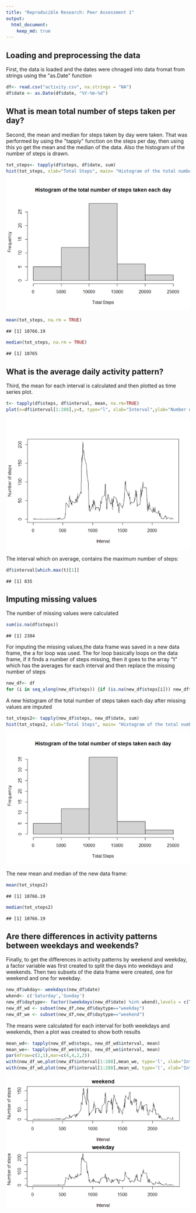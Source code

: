 ```yaml
---
title: "Reproducible Research: Peer Assessment 1"
output: 
  html_document:
    keep_md: true
---
```



## Loading and preprocessing the data
First, the data is loaded and the dates were chnaged into data fromat from strings using the "as.Date" function


```r
df<- read.csv("activity.csv", na.strings = "NA")
df$date <- as.Date(df$date, "%Y-%m-%d")
```


## What is mean total number of steps taken per day?
Second, the mean and median for steps taken by day were taken. That was performed by using the "tapply" function on the steps per day, then using this yo get the mean and the median of the data. Also the histogram of the number of steps is drawn.


```r
tot_steps<- tapply(df$steps, df$date, sum)
hist(tot_steps, xlab="Total Steps", main= "Histogram of the total number of steps taken each day")
```

![](PA1_template_files/figure-html/histogram_1-1.png)<!-- -->

```r
mean(tot_steps, na.rm = TRUE)
```

```
## [1] 10766.19
```

```r
median(tot_steps, na.rm = TRUE)
```

```
## [1] 10765
```


## What is the average daily activity pattern?

Third, the mean for each interval is calculated and then plotted as time series plot.


```r
t<- tapply(df$steps, df$interval, mean, na.rm=TRUE)
plot(x=df$interval[1:288],y=t, type="l", xlab="Interval",ylab="Number of steps")
```

![](PA1_template_files/figure-html/plot_1-1.png)<!-- -->

The interval which on average, contains the maximum number of steps:


```r
df$interval[which.max(t)[1]]
```

```
## [1] 835
```

## Imputing missing values

The number of missing values were calculated

```r
sum(is.na(df$steps))
```

```
## [1] 2304
```

For imputing the missing values,the data frame was saved in a new data frame, the a for loop was used.
The for loop basically loops on the data frame, if it finds a number of steps missing, then it goes to the array "t" which has the averages for each interval and then replace the missing number of steps

```r
new_df<- df
for (i in seq_along(new_df$steps)) {if (is.na(new_df$steps[i])) new_df$steps[i]<- t[as.character(new_df$interval[i])]}
```
A new histogram of the total number of steps taken each day after missing values are imputed


```r
tot_steps2<- tapply(new_df$steps, new_df$date, sum)
hist(tot_steps2, xlab="Total Steps", main= "Histogram of the total number of steps taken each day")
```

![](PA1_template_files/figure-html/Histogram_2-1.png)<!-- -->

The new mean and median of the new data frame:

```r
mean(tot_steps2)
```

```
## [1] 10766.19
```

```r
median(tot_steps2)
```

```
## [1] 10766.19
```


## Are there differences in activity patterns between weekdays and weekends?
Finally, to get the differences in activity patterns by weekend and weekday, a factor variable was first created to split the days into weekdays and weekends. Then two subsets of the data frame were created, one for weekend and one for weekday.

```r
new_df$wkday<- weekdays(new_df$date)
wkend<- c('Saturday','Sunday')
new_df$daytype<- factor((weekdays(new_df$date) %in% wkend),levels = c(TRUE,FALSE),labels=c('weekend', 'weekday'))
new_df_wd <- subset(new_df,new_df$daytype=="weekday")
new_df_we <- subset(new_df,new_df$daytype=="weekend")
```

The means were calculated for each interval for both weekdays and weekends, then a plot was created to show both results

```r
mean_wd<- tapply(new_df_wd$steps, new_df_wd$interval, mean)
mean_we<- tapply(new_df_we$steps, new_df_we$interval, mean)
par(mfrow=c(2,1),mar=c(4,4,2,2))
with(new_df_we,plot(new_df$interval[1:288],mean_we, type='l', xlab="Interval",ylab="Number of steps", main= 'weekend'))
with(new_df_wd,plot(new_df$interval[1:288],mean_wd, type='l', xlab="Interval",ylab="Number of steps", main= 'weekday'))
```

![](PA1_template_files/figure-html/Plot_2-1.png)<!-- -->


